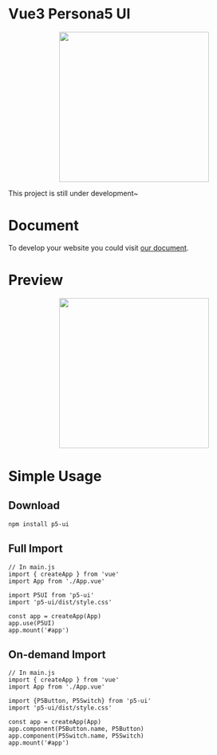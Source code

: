 # Vue3 Persona5 UI
<p align="center">
  <img width="300px" src="src/assets/logo.png">
</p>  
This project is still under development~

# Document
To develop your website you could visit [our document](https://p5ui.morna.cn).

# Preview
<p align="center">
  <img width="300px" src="src/assets/preview.png">
</p>  

# Simple Usage
## Download
```
npm install p5-ui
```
## Full Import
```
// In main.js
import { createApp } from 'vue'
import App from './App.vue'

import P5UI from 'p5-ui'
import 'p5-ui/dist/style.css'

const app = createApp(App)
app.use(P5UI)
app.mount('#app')
```
## On-demand Import
```
// In main.js
import { createApp } from 'vue'
import App from './App.vue'

import {P5Button, P5Switch} from 'p5-ui'
import 'p5-ui/dist/style.css'

const app = createApp(App)
app.component(P5Button.name, P5Button)
app.component(P5Switch.name, P5Switch)
app.mount('#app')
```



